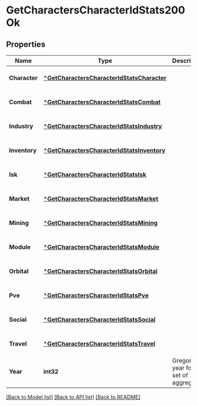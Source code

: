 # GetCharactersCharacterIdStats200Ok

## Properties
Name | Type | Description | Notes
------------ | ------------- | ------------- | -------------
**Character** | [***GetCharactersCharacterIdStatsCharacter**](get_characters_character_id_stats_character.md) |  | [optional] [default to null]
**Combat** | [***GetCharactersCharacterIdStatsCombat**](get_characters_character_id_stats_combat.md) |  | [optional] [default to null]
**Industry** | [***GetCharactersCharacterIdStatsIndustry**](get_characters_character_id_stats_industry.md) |  | [optional] [default to null]
**Inventory** | [***GetCharactersCharacterIdStatsInventory**](get_characters_character_id_stats_inventory.md) |  | [optional] [default to null]
**Isk** | [***GetCharactersCharacterIdStatsIsk**](get_characters_character_id_stats_isk.md) |  | [optional] [default to null]
**Market** | [***GetCharactersCharacterIdStatsMarket**](get_characters_character_id_stats_market.md) |  | [optional] [default to null]
**Mining** | [***GetCharactersCharacterIdStatsMining**](get_characters_character_id_stats_mining.md) |  | [optional] [default to null]
**Module** | [***GetCharactersCharacterIdStatsModule**](get_characters_character_id_stats_module.md) |  | [optional] [default to null]
**Orbital** | [***GetCharactersCharacterIdStatsOrbital**](get_characters_character_id_stats_orbital.md) |  | [optional] [default to null]
**Pve** | [***GetCharactersCharacterIdStatsPve**](get_characters_character_id_stats_pve.md) |  | [optional] [default to null]
**Social** | [***GetCharactersCharacterIdStatsSocial**](get_characters_character_id_stats_social.md) |  | [optional] [default to null]
**Travel** | [***GetCharactersCharacterIdStatsTravel**](get_characters_character_id_stats_travel.md) |  | [optional] [default to null]
**Year** | **int32** | Gregorian year for this set of aggregates | [default to null]

[[Back to Model list]](../README.md#documentation-for-models) [[Back to API list]](../README.md#documentation-for-api-endpoints) [[Back to README]](../README.md)


